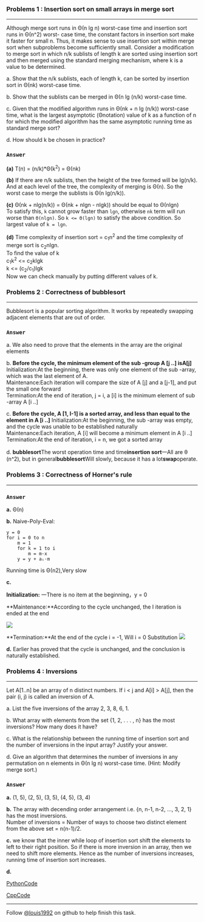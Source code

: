 ### Problems 1 : Insertion sort on small arrays in merge sort
***
Although merge sort runs in Θ(n lg n) worst-case time and insertion sort runs in Θ(n^2) worst- case time, the constant factors in insertion sort make it faster for small n. Thus, it makes sense to use insertion sort within merge sort when subproblems become sufficiently small. Consider a modification to merge sort in which n/k sublists of length k are sorted using insertion sort and then merged using the standard merging mechanism, where k is a value to be determined.

a. Show that the n/k sublists, each of length k, can be sorted by insertion sort in Θ(nk) worst-case time.

b. Show that the sublists can be merged in Θ(n lg (n/k) worst-case time.

c. Given that the modified algorithm runs in Θ(nk + n lg (n/k)) worst-case time, what is
the largest asymptotic (Θnotation) value of k as a function of n for which the modified
algorithm has the same asymptotic running time as standard merge sort?

d. How should k be chosen in practice?

### `Answer`
**(a)** T(n) = (n/k)\*Θ(k<sup>2</sup>) = Θ(nk)  

**(b)** If there are n/k sublists, then the height of the tree formed will be lg(n/k). And at each level of the tree, the complexity of
merging is Θ(n). So the worst case to merge the sublists is Θ(n lg(n/k)).  

**(c)** Θ(nk + nlg(n/k)) = Θ(nk + nlgn - nlgk)) should be equal to Θ(nlgn)  
To satisfy this, `k` cannot grow faster than `lgn`, otherwise `nk` term will run worse than `Θ(nlgn)`. So `k <= Θ(lgn)` to satisfy the above condition.
So largest value of `k = lgn`.  

**(d)** Time complexity of insertion sort = c<sub>1</sub>n<sup>2</sup> and the time complexity of merge sort is c<sub>2</sub>nlgn.  
To find the value of k  
c<sub>1</sub>k<sup>2</sup> <= c<sub>2</sub>klgk  
k <= (c<sub>2</sub>/c<sub>1</sub>)lgk  
Now we can check manually by putting different values of k.



### Problems 2 : Correctness of bubblesort
***
Bubblesort is a popular sorting algorithm. It works by repeatedly swapping adjacent elements that are out of order.

### `Answer`
a. We also need to prove that the elements in the array are the original elements

b. **Before the cycle, the minimum element of the sub -group A [j ..] isA[j]** <br />
Initialization:At the beginning, there was only one element of the sub -array, which was the last element of A. <br />
Maintenance:Each iteration will compare the size of A [j] and a [j-1], and put the small one forward <br />
Termination:At the end of iteration, j = i, a [i] is the minimum element of sub -array A [i ..]<br />

c. **Before the cycle, A [1, I-1] is a sorted array, and less than equal to the element in A [i ..]**
Initialization:At the beginning, the sub -array was empty, and the cycle was unable to be established naturally <br />
Maintenance:Each iteration, A [i] will become a minimum element in A [i ..] <br />
Termination:At the end of iteration, i = n, we got a sorted array<br />

d. **bubblesort**The worst operation time and time**insertion sort**一All are θ (n^2), but in general**bubblesort**Will slowly, because it has a lot**swap**operate.


### Problems 3 : Correctness of Horner's rule
***
### `Answer`

**a.** Θ(n)

**b.**
Naive-Poly-Eval:

	y = 0
	for i = 0 to n
    	m = 1
    	for k = 1 to i
        	m = m·x
    	y = y + aᵢ·m
Running time is Θ(n2),Very slow

**c.** 

**Initialization:** 一There is no item at the beginning，y = 0 

**Maintenance:**According to the cycle unchanged, the I iteration is ended at the end

![](http://latex.codecogs.com/gif.latex?y=a_i+x\\sum_{k=0}^{n-\(i+1\)}a_{k+i+1}x^k=a_ix^0+\\sum_{k=0}^{n-i-1}a_{k+i+1}x^{k+1}=\\sum_{k=-1}^{n-i-1}a_{k+i+1}x^{k+1}=\\sum_{k=0}^{n-i}a_{k+i}x^k)

**Termination:**At the end of the cycle i = -1, Will i = 0 Substitution
![](http://latex.codecogs.com/gif.latex?y=sum_{k=0}^{n}a_{k}x^k)

**d.**
Earlier has proved that the cycle is unchanged, and the conclusion is naturally established.


### Problems 4 : Inversions
***
Let A[1..n] be an array of n distinct numbers. If i < j and A[i] > A[j], then the pair (i, j) is called an inversion of A.

a. List the five inversions of the array 2, 3, 8, 6, 1.

b. What array with elements from the set {1, 2, . . . , n} has the most inversions? How
many does it have?

c. What is the relationship between the running time of insertion sort and the number of
inversions in the input array? Justify your answer.

d. Give an algorithm that determines the number of inversions in any permutation on n
elements in Θ(n lg n) worst-case time. (Hint: Modify merge sort.)

### `Answer`
**a.**
(1, 5), (2, 5), (3, 5), (4, 5), (3, 4)

**b.** The array with decending order arrangement i.e. {n, n-1, n-2, ..., 3, 2, 1} has the most inversions.  
Number of inversions = Number of ways to choose two distinct element from the above set = n(n-1)/2.  

**c.** we know that the inner while loop of insertion sort shift the elements to left to their right position. So if there is more inversion in an array, then we need to shift more elements. Hence as the number of inversions increases, running time of insertion sort increases.

**d.**

[PythonCode](./exercise_code/inversions.py)

[CppCode](./exercise_code/inversions.cpp)

***
Follow [@louis1992](https://github.com/gzc) on github to help finish this task.

